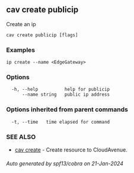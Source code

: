 ## cav create publicip

Create an ip

```
cav create publicip [flags]
```

### Examples

```
ip create --name <EdgeGateway>
```

### Options

```
  -h, --help          help for publicip
      --name string   public ip address
```

### Options inherited from parent commands

```
  -t, --time   time elapsed for command
```

### SEE ALSO

* [cav create](cav_create.md)	 - Create resource to CloudAvenue.

###### Auto generated by spf13/cobra on 21-Jan-2024
